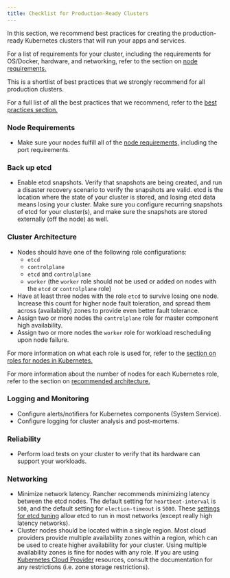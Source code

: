 ```yaml
---
title: Checklist for Production-Ready Clusters
---
```


<head>
  <link rel="canonical" href="https://ranchermanager.docs.rancher.com/how-to-guides/new-user-guides/kubernetes-clusters-in-rancher-setup/checklist-for-production-ready-clusters"/>
</head>

In this section, we recommend best practices for creating the production-ready Kubernetes clusters that will run your apps and services.

For a list of requirements for your cluster, including the requirements for OS/Docker, hardware, and networking, refer to the section on [node requirements.](../node-requirements-for-rancher-managed-clusters.md)

This is a shortlist of best practices that we strongly recommend for all production clusters.

For a full list of all the best practices that we recommend, refer to the [best practices section.](../../../../reference-guides/best-practices/best-practices.md)

### Node Requirements

* Make sure your nodes fulfill all of the [node requirements,](../node-requirements-for-rancher-managed-clusters.md) including the port requirements.

### Back up etcd

* Enable etcd snapshots. Verify that snapshots are being created, and run a disaster recovery scenario to verify the snapshots are valid. etcd is the location where the state of your cluster is stored, and losing etcd data means losing your cluster. Make sure you configure recurring snapshots of etcd for your cluster(s), and make sure the snapshots are stored externally (off the node) as well.

### Cluster Architecture

* Nodes should have one of the following role configurations:
  * `etcd`
  * `controlplane`
  * `etcd` and `controlplane`
  * `worker` (the `worker` role should not be used or added on nodes with the `etcd` or `controlplane` role)
* Have at least three nodes with the role `etcd` to survive losing one node. Increase this count for higher node fault toleration, and spread them across (availability) zones to provide even better fault tolerance.
* Assign two or more nodes the `controlplane` role for master component high availability.
* Assign two or more nodes the `worker` role for workload rescheduling upon node failure.

For more information on what each role is used for, refer to the [section on roles for nodes in Kubernetes.](roles-for-nodes-in-kubernetes.md)

For more information about the
number of nodes for each Kubernetes role, refer to the section on [recommended architecture.](../../../../reference-guides/rancher-manager-architecture/architecture-recommendations.md)

### Logging and Monitoring

* Configure alerts/notifiers for Kubernetes components (System Service).
* Configure logging for cluster analysis and post-mortems.

### Reliability

* Perform load tests on your cluster to verify that its hardware can support your workloads.

### Networking

* Minimize network latency. Rancher recommends minimizing latency between the etcd nodes. The default setting for `heartbeat-interval` is `500`, and the default setting for `election-timeout` is `5000`. These [settings for etcd tuning](https://etcd.io/docs/v3.5/tuning/) allow etcd to run in most networks (except really high latency networks).
* Cluster nodes should be located within a single region. Most cloud providers provide multiple availability zones within a region, which can be used to create higher availability for your cluster. Using multiple availability zones is fine for nodes with any role. If you are using [Kubernetes Cloud Provider](../set-up-cloud-providers/set-up-cloud-providers.md) resources, consult the documentation for any restrictions (i.e. zone storage restrictions).
